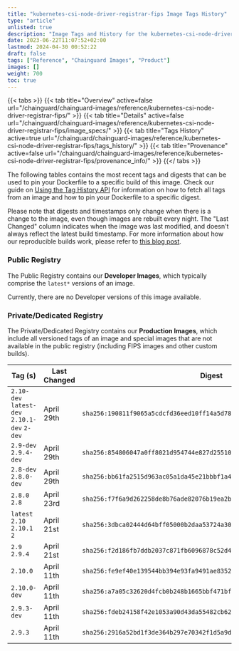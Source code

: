 ```yaml
---
title: "kubernetes-csi-node-driver-registrar-fips Image Tags History"
type: "article"
unlisted: true
description: "Image Tags and History for the kubernetes-csi-node-driver-registrar-fips Chainguard Image"
date: 2023-06-22T11:07:52+02:00
lastmod: 2024-04-30 00:52:22
draft: false
tags: ["Reference", "Chainguard Images", "Product"]
images: []
weight: 700
toc: true
---
```


{{< tabs >}}
{{< tab title="Overview" active=false url="/chainguard/chainguard-images/reference/kubernetes-csi-node-driver-registrar-fips/" >}}
{{< tab title="Details" active=false url="/chainguard/chainguard-images/reference/kubernetes-csi-node-driver-registrar-fips/image_specs/" >}}
{{< tab title="Tags History" active=true url="/chainguard/chainguard-images/reference/kubernetes-csi-node-driver-registrar-fips/tags_history/" >}}
{{< tab title="Provenance" active=false url="/chainguard/chainguard-images/reference/kubernetes-csi-node-driver-registrar-fips/provenance_info/" >}}
{{</ tabs >}}

The following tables contains the most recent tags and digests that can be used to pin your Dockerfile to a specific build of this image. Check our guide on [Using the Tag History API](/chainguard/chainguard-images/using-the-tag-history-api/) for information on how to fetch all tags from an image and how to pin your Dockerfile to a specific digest.

Please note that digests and timestamps only change when there is a change to the image, even though images are rebuilt every night. The "Last Changed" column indicates when the image was last modified, and doesn't always reflect the latest build timestamp. For more information about how our reproducible builds work, please refer to [this blog post](https://www.chainguard.dev/unchained/reproducing-chainguards-reproducible-image-builds).

### Public Registry
The Public Registry contains our **Developer Images**, which typically comprise the `latest*` versions of an image.

Currently, there are no Developer versions of this image available.

### Private/Dedicated Registry
The Private/Dedicated Registry contains our **Production Images**, which include all versioned tags of an image and special images that are not available in the public registry (including FIPS images and other custom builds).

| Tag (s)                                       | Last Changed | Digest                                                                    |
|-----------------------------------------------|--------------|---------------------------------------------------------------------------|
|  `2.10-dev` `latest-dev` `2.10.1-dev` `2-dev` | April 29th   | `sha256:190811f9065a5cdcfd36eed10ff14a5d789b5f47ac31767cdad629d484eb1016` |
|  `2.9-dev` `2.9.4-dev`                        | April 29th   | `sha256:854806047a0ff8021d954744e827d25510c5b3721609746e47837e1e1c286e1e` |
|  `2.8-dev` `2.8.0-dev`                        | April 29th   | `sha256:bb61fa2515d963ac05a1da45e21bbbf1a4a41fc7bf490d1dabca10bdd85ec204` |
|  `2.8.0` `2.8`                                | April 23rd   | `sha256:f7f6a9d262258de8b76ade82076b19ea2bdfc6e13fcc7da231b96b42066ad4cb` |
|  `latest` `2.10` `2.10.1` `2`                 | April 21st   | `sha256:3dbca02444d64bff05000b2daa53724a302e48ad0346b7fc00f0099b06f33c56` |
|  `2.9` `2.9.4`                                | April 21st   | `sha256:f2d186fb7ddb2037c871fb6096878c52d4481e1d3899941d80605fe667e8fa05` |
|  `2.10.0`                                     | April 11th   | `sha256:fe9ef40e139544bb394e93fa9491ae83527fded23963ad497599b4ad027ef963` |
|  `2.10.0-dev`                                 | April 11th   | `sha256:a7a05c32620d4fcb0b248b1665bbf471bfc63957411320c93d5acdd57b3e994b` |
|  `2.9.3-dev`                                  | April 11th   | `sha256:fdeb24158f42e1053a90d43da55482cb623e62d691b889dd830de87b784f5c8b` |
|  `2.9.3`                                      | April 11th   | `sha256:2916a52bd1f3de364b297e70342f1d5a9d48babd2ead292db41794d5afe886d8` |

